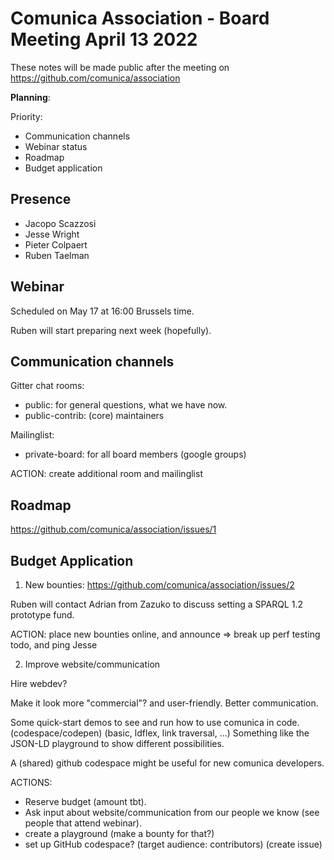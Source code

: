 # Comunica Association - Board Meeting April 13 2022

These notes will be made public after the meeting on https://github.com/comunica/association

**Planning**:

Priority:

- Communication channels
- Webinar status
- Roadmap
- Budget application

## Presence

- Jacopo Scazzosi
- Jesse Wright
- Pieter Colpaert
- Ruben Taelman

## Webinar

Scheduled on May 17 at 16:00 Brussels time.

Ruben will start preparing next week (hopefully).

## Communication channels

Gitter chat rooms:
- public: for general questions, what we have now.
- public-contrib: (core) maintainers

Mailinglist:
- private-board: for all board members (google groups)

ACTION: create additional room and mailinglist

## Roadmap

https://github.com/comunica/association/issues/1

## Budget Application

1. New bounties: https://github.com/comunica/association/issues/2

Ruben will contact Adrian from Zazuko to discuss setting a SPARQL 1.2 prototype fund.

ACTION: place new bounties online, and announce
  => break up perf testing todo, and ping Jesse

2. Improve website/communication

Hire webdev?

Make it look more "commercial"? and user-friendly. Better communication.

Some quick-start demos to see and run how to use comunica in code. (codespace/codepen) (basic, ldflex, link traversal, ...)
Something like the JSON-LD playground to show different possibilities.

A (shared) github codespace might be useful for new comunica developers.

ACTIONS:

 - Reserve budget (amount tbt).
 - Ask input about website/communication from our people we know (see people that attend webinar).
 - create a playground (make a bounty for that?)
 - set up GitHub codespace? (target audience: contributors) (create issue)